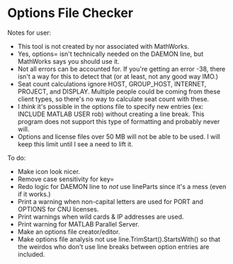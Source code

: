 # Options File Checker
Notes for user:
- This tool is not created by nor associated with MathWorks.
- Yes, options= isn't technically needed on the DAEMON line, but MathWorks says you should use it.
- Not all errors can be accounted for. If you're getting an error -38, there isn't a way for this to detect that (or at least, not any good way IMO.)
- Seat count calculations ignore HOST, GROUP_HOST, INTERNET, PROJECT, and DISPLAY. Multiple people could be coming from these client types, so there's no way to calculate seat count with these.
- I _think_ it's possible in the options file to specify new entries (ex: INCLUDE MATLAB USER rob) without creating a line break. This program does not support this type of formatting and probably never will.
- Options and license files over 50 MB will not be able to be used. I will keep this limit until I see a need to lift it.

To do:
- Make icon look nicer.
- Remove case sensitivity for key=
- Redo logic for DAEMON line to _not_ use lineParts since it's a mess (even if it works.)
- Print a warning when non-capital letters are used for PORT and OPTIONS for CNU licenses.
- Print warnings when wild cards & IP addresses are used.
- Print warning for MATLAB Parallel Server.
- Make an options file creator/editor.
- Make options file analysis not use line.TrimStart().StartsWith() so that the weirdos who don't use line breaks between option entries are included.
